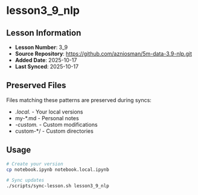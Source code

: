 # lesson3_9_nlp

## Lesson Information
- **Lesson Number**: 3_9
- **Source Repository**: https://github.com/azniosman/5m-data-3.9-nlp.git
- **Added Date**: 2025-10-17
- **Last Synced**: 2025-10-17

## Preserved Files
Files matching these patterns are preserved during syncs:
- *.local.* - Your local versions
- my-*.md - Personal notes
- *-custom.* - Custom modifications
- custom-*/ - Custom directories

## Usage
```bash
# Create your version
cp notebook.ipynb notebook.local.ipynb

# Sync updates
./scripts/sync-lesson.sh lesson3_9_nlp
```

